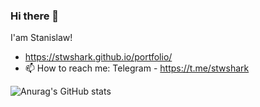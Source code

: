 ### Hi there 👋
I'am Stanislaw!

- https://stwshark.github.io/portfolio/
- 📫 How to reach me: Telegram - https://t.me/stwshark


![Anurag's GitHub stats](https://github-readme-stats.vercel.app/api?username=stwshark&theme=dark&show_icons=true)

